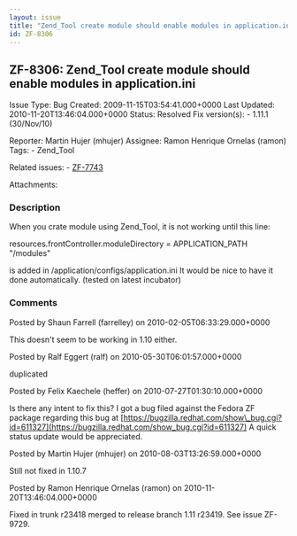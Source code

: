 ```yaml
---
layout: issue
title: "Zend_Tool create module should enable modules in application.ini"
id: ZF-8306
---
```


ZF-8306: Zend\_Tool create module should enable modules in application.ini
--------------------------------------------------------------------------

 Issue Type: Bug Created: 2009-11-15T03:54:41.000+0000 Last Updated: 2010-11-20T13:46:04.000+0000 Status: Resolved Fix version(s): - 1.11.1 (30/Nov/10)
 
 Reporter:  Martin Hujer (mhujer)  Assignee:  Ramon Henrique Ornelas (ramon)  Tags: - Zend\_Tool
 
 Related issues: - [ZF-7743](/issues/browse/ZF-7743)
 
 Attachments: 
### Description

When you crate module using Zend\_Tool, it is not working until this line:

resources.frontController.moduleDirectory = APPLICATION\_PATH "/modules"

is added in /application/configs/application.ini It would be nice to have it done automatically. (tested on latest incubator)

 

 

### Comments

Posted by Shaun Farrell (farrelley) on 2010-02-05T06:33:29.000+0000

This doesn't seem to be working in 1.10 either.

 

 

Posted by Ralf Eggert (ralf) on 2010-05-30T06:01:57.000+0000

duplicated

 

 

Posted by Felix Kaechele (heffer) on 2010-07-27T01:30:10.000+0000

Is there any intent to fix this? I got a bug filed against the Fedora ZF package regarding this bug at [https://bugzilla.redhat.com/show\_bug.cgi?id=611327](https://bugzilla.redhat.com/show_bug.cgi?id=611327) A quick status update would be appreciated.

 

 

Posted by Martin Hujer (mhujer) on 2010-08-03T13:26:59.000+0000

Still not fixed in 1.10.7

 

 

Posted by Ramon Henrique Ornelas (ramon) on 2010-11-20T13:46:04.000+0000

Fixed in trunk r23418 merged to release branch 1.11 r23419. See issue ZF-9729.

 

 